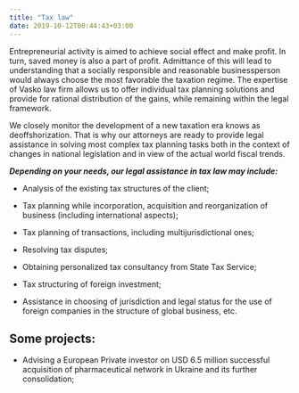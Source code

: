 ```yaml
---
title: "Tax law"
date: 2019-10-12T00:44:43+03:00
---
```


Entrepreneurial activity is aimed to achieve social effect and make profit. In turn, saved money is also a part of profit. Admittance of this will lead to understanding that a socially responsible and reasonable businessperson would always choose the most favorable the taxation regime. The expertise of Vasko law firm allows us to offer individual tax planning solutions and provide for rational distribution of the gains, while remaining within the legal framework.

We closely monitor the development of a new taxation era knows as deoffshorization. That is why our attorneys are ready to provide legal assistance in solving most complex tax planning tasks both in the context of changes in national legislation and in view of the actual world fiscal trends.

***Depending on your needs, our legal assistance in tax law may include:***

- Analysis of the existing tax structures of the client;

- Tax planning while incorporation, acquisition and reorganization of business (including international aspects);

- Tax planning of transactions, including multijurisdictional ones;

- Resolving tax disputes;

- Obtaining personalized tax consultancy from State Tax Service;

- Tax structuring of foreign investment;

- Assistance in choosing of jurisdiction and legal status for the use of foreign companies in the structure of global business, etc.

## Some projects:

- Advising a European Private investor on USD 6.5 million successful acquisition of pharmaceutical network in Ukraine and its further consolidation;